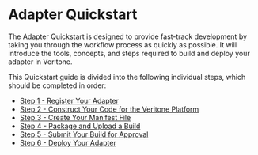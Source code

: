 # Adapter Quickstart

The Adapter Quickstart is designed to provide fast-track development by taking you through the workflow process as quickly as possible. It will introduce the tools, concepts, and steps required to build and deploy your adapter in Veritone.

This Quickstart guide is divided into the following individual steps, which should be completed in order:

* [Step 1 - Register Your Adapter](/developer/adapters/quick-start/step-1.md)
* [Step 2 - Construct Your Code for the Veritone Platform](/developer/adapters/quick-start/step-2.md)
* [Step 3 - Create Your Manifest File](/developer/adapters/quick-start/step-3.md)
* [Step 4 - Package and Upload a Build](/developer/adapters/quick-start/step-4.md)
* [Step 5 - Submit Your Build for Approval](/developer/adapters/quick-start/step-5.md)
* [Step 6 - Deploy Your Adapter](/developer/adapters/quick-start/step-6.md)
